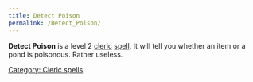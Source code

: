 ```yaml
---
title: Detect Poison
permalink: /Detect_Poison/
---
```


**Detect Poison** is a level 2 [cleric](cleric "wikilink")
[spell](spell "wikilink"). It will tell you whether an item or a pond is
poisonous. Rather useless.

[Category: Cleric spells](Category:_Cleric_spells "wikilink")